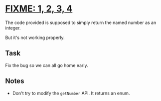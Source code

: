 # [FIXME: 1, 2, 3, 4](https://www.codewars.com/kata/fixme-1-2-3-4 "https://www.codewars.com/kata/5b13c699af73864aa7000031")

The code provided is supposed to simply return the named number as an integer.

But it's not working properly.

## Task

Fix the bug so we can all go home early.

## Notes

* Don't try to modify the `getNumber` API. It returns an enum.
